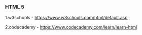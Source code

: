 ### HTML 5

1.w3schools - https://www.w3schools.com/html/default.asp

2.codecademy - https://www.codecademy.com/learn/learn-html
